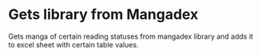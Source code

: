 # Gets library from Mangadex
Gets manga of certain reading statuses from mangadex library and adds it to excel sheet with certain table values.
